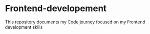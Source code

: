 # Frontend-developement
This repository documents my Code journey focused on my Frontend development skills
